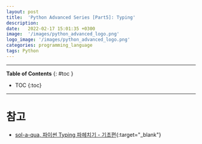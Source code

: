 ```yaml
---
layout: post
title:  'Python Advanced Series [Part5]: Typing'
description: 
date:   2022-02-17 15:01:35 +0300
image:  '/images/python_advanced_logo.png'
logo_image: '/images/python_advanced_logo.png'
categories: programming_language
tags: Python
---
```

---
**Table of Contents**
{: #toc }
*  TOC
{:toc}

---

# 참고 
- [sol-a-qua, 파이썬 Typing 파헤치기 - 기초편](https://sjquant.tistory.com/68){:target="_blank"}

